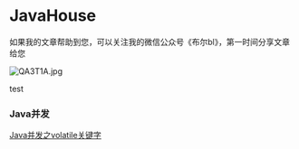 # JavaHouse
如果我的文章帮助到您，可以关注我的微信公众号《布尔bl》，第一时间分享文章给您

![QA3T1A.jpg](https://s2.ax1x.com/2019/11/29/QA3T1A.jpg)


test

### Java并发
[Java并发之volatile关键字](/Java并发/Java并发之volatile关键字.md)